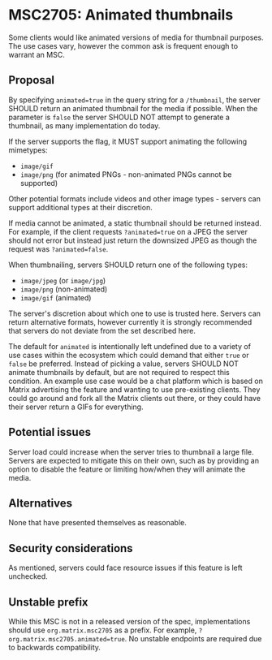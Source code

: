 # MSC2705: Animated thumbnails

Some clients would like animated versions of media for thumbnail purposes. The use cases vary, however
the common ask is frequent enough to warrant an MSC.

## Proposal

By specifying `animated=true` in the query string for a `/thumbnail`, the server SHOULD return
an animated thumbnail for the media if possible. When the parameter is `false` the server SHOULD NOT
attempt to generate a thumbnail, as many implementation do today.

If the server supports the flag, it MUST support animating the following mimetypes:
* `image/gif`
* `image/png` (for animated PNGs - non-animated PNGs cannot be supported)

Other potential formats include videos and other image types - servers can support additional types
at their discretion.

If media cannot be animated, a static thumbnail should be returned instead. For example, if the client
requests `?animated=true` on a JPEG the server should not error but instead just return the downsized
JPEG as though the request was `?animated=false`.

When thumbnailing, servers SHOULD return one of the following types:
* `image/jpeg` (or `image/jpg`)
* `image/png` (non-animated)
* `image/gif` (animated)

The server's discretion about which one to use is trusted here. Servers can return alternative formats,
however currently it is strongly recommended that servers do not deviate from the set described here.

The default for `animated` is intentionally left undefined due to a variety of use cases within the
ecosystem which could demand that either `true` or `false` be preferred. Instead of picking a value,
servers SHOULD NOT animate thumbnails by default, but are not required to respect this condition. An
example use case would be a chat platform which is based on Matrix advertising the feature and wanting
to use pre-existing clients. They could go around and fork all the Matrix clients out there, or they
could have their server return a GIFs for everything.

## Potential issues

Server load could increase when the server tries to thumbnail a large file. Servers are expected to
mitigate this on their own, such as by providing an option to disable the feature or limiting how/when
they will animate the media.

## Alternatives

None that have presented themselves as reasonable.

## Security considerations

As mentioned, servers could face resource issues if this feature is left unchecked.

## Unstable prefix

While this MSC is not in a released version of the spec, implementations should use `org.matrix.msc2705`
as a prefix. For example, `?org.matrix.msc2705.animated=true`. No unstable endpoints are required due
to backwards compatibility.
